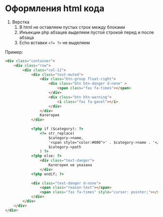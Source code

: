 # Оформления html кода

1. Верстка 
    1. В html не оставляем пустых строк между блоками  
    1. Инъекции php абзацев выделяем пустой строкой перед и после абзаца  
    1. Echo вставки `<?= ?>` не выделяем
    
Пример:

```html
<div class="container">
    <div class="row">
        <div class="col-12">
            <div class="text-muted">
                <div class="btn-group float-right">
                    <div class="btn btn-danger d-none" >
                        <span class="fas fa-times"></span>
                    </div>
                    <div class="btn btn-warning">
                        <i class="fas fa-gavel"></i>
                    </div>
                </div>
                Категория
            </div>
       
            <?php if ($category): ?>
                <?= str_replace(
                    $category->name,
                    '<span style="color:#000">' . $category->name . '</span>',
                    $category->path
                ) ?>
            <?php else: ?>
                <div class="text-danger">
                    Категория не указана
                </div>
            <?php endif; ?>
       
            <div class="text-danger d-none">
                <span class="reason-text"></span>
                <span class="fas fa-times" style="cursor: pointer;"></span>
            </div>
        </div>
    </div>
</div>
```  

